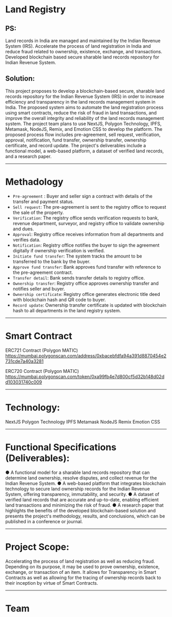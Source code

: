 # Land Registry

## PS: 
Land records in India are managed and maintained by the Indian Revenue System (IRS). Accelerate the process of land registration in India and reduce fraud related to ownership, existence, exchange, and transactions. Developed blockchain based secure sharable land records repository for Indian Revenue System.

## Solution: 
This project proposes to develop a blockchain-based secure, sharable land records repository for the Indian Revenue System (IRS) in order to increase efficiency and transparency in the land records management system in India. The proposed system aims to automate the land registration process using smart contracts, reduce the risk of fraud in land transactions, and improve the overall integrity and reliability of the land records management system. The project team plans to use NextJS, Polygon Technology, IPFS, Metamask, NodeJS, Remix, and Emotion CSS to develop the platform. The proposed process flow includes pre-agreement, sell request, verification, approval, notification, fund transfer, ownership transfer, ownership certificate, and record update. The project's deliverables include a functional model, a web-based platform, a dataset of verified land records, and a research paper.

<hr/>

# Methadology
- `Pre-agreement` : Buyer and seller sign a contract with details of the transfer and payment status.
- `Sell request`: The pre-agreement is sent to the registry office to request the sale of the property.
- `Verification`: The registry office sends verification requests to bank, revenue department, surveyor, and registry office to validate ownership and dues.
- `Approval`: Registry office receives information from all departments and verifies data.
- `Notification`: Registry office notifies the buyer to sign the agreement digitally if ownership verification is verified.
- `Initiate fund transfer`: The system tracks the amount to be transferred to the bank by the buyer.
- `Approve fund transfer`: Bank approves fund transfer with reference to the pre-agreement contract.
- `Transfer detail`: Bank sends transfer details to registry office.
- `Ownership transfer`: Registry office approves ownership transfer and notifies seller and buyer.
- `Ownership certificate`: Registry office generates electronic title deed with blockchain hash and QR code to buyer.
- `Record update`: Ownership transfer certificate is updated with blockchain hash to all departments in the land registry system.

<hr/>

# Smart Contract
ERC721 Contract (Polygon MATIC)
https://mumbai.polygonscan.com/address/0xbacebfdfa94a391d8870454e2731cde7a40a3281

ERC720 Contract (Polygon MATIC)
https://mumbai.polygonscan.com/token/0xa99fb4e7d800cf5d32b148d02dd103031740c009

<hr/>

# Technology:

NextJS
Polygon Technology
IPFS
Metamask
NodeJS
Remix
Emotion CSS

<hr/>

# Functional Specifications (Deliverables):
● A functional model for a sharable land records repository that can determine land
ownership, resolve disputes, and collect revenue for the Indian Revenue System.
● A web-based platform that integrates blockchain technology to secure land
ownership records for the Indian Revenue System, offering transparency,
immutability, and security.
● A dataset of verified land records that are accurate and up-to-date, enabling
efficient land transactions and minimizing the risk of fraud.
● A research paper that highlights the benefits of the developed blockchain-based
solution and presents the project's methodology, results, and conclusions, which
can be published in a conference or journal.

<hr/>

# Project Scope:
Accelerating the process of land registration as well as reducing fraud. Depending on its
purpose, it may be used to prove ownership, existence, exchange, or transaction of an
item. It allows for Transparency in Smart Contracts as well as allowing for the tracing of
ownership records back to their inception by virtue of Smart Contracts.

<hr/>

# Team


<!-- {
  "_id": {
    "$oid": "643aa7040c875b4e22d36dfc"
  },
  "tokenID": 1234,
  "propertyID": 1234,
  "Survey_number": 21234,
  "Area": 2345,
  "request": true,
  "Buyer_name": "xyz",
  "InspectorName": "xyz",
  "ownerAddress": "0xA2bB6955EB5Ec0d999523d72F8d50f15A35cE242",
  "Buyer_address": "0x7ED790A1Ac108b9A50e24f5c5E061df59e3673a7",
  "Document_Access": "0xA2bB6955EB5Ec0d999523d72F8d50f15A35cE242",
  "tokensend": "finish",
  "ProcessStatus": 4,
  "Document_Verify": "process",
  "Transaction": "wait",
  "Ownership_Transfer": "wait",
  "Price": 12345,
  "ImageURL": "https://cdn.pixabay.com/photo/2015/10/05/14/50/farm-972717__340.jpg",
  "DocumentURL": "https://metamask.io/files/LeastAuthority-MetaMask-Audit-Report.pdf",
  "owner": "Owner"
}

 -->


 <!-- {
  "_id": {
    "$oid": "6442e0712f9b69be5b9c10f8"
  },
  "tokenID": 789,
  "propertyID": 789,
  "Survey_number": 789,
  "Area": 789,
  "request": true,
  "Buyer_name": "xyz",
  "InspectorName": "xyz",
  "ownerAddress": "0x7ED790A1Ac108b9A50e24f5c5E061df59e3673a7",
  "Buyer_address": "0xA2bB6955EB5Ec0d999523d72F8d50f15A35cE242",
  "Document_Access": "0xA2bB6955EB5Ec0d999523d72F8d50f15A35cE242",
  "tokensend": "finish",
  "ProcessStatus": 2,
  "Document_Verify": "process",
  "Transaction": "wait",
  "Ownership_Transfer": "wait",
  "Price": 123456,
  "ImageURL": "https://cdn.pixabay.com/photo/2015/10/05/14/50/farm-972717__340.jpg",
  "DocumentURL": "https://metamask.io/files/LeastAuthority-MetaMask-Audit-Report.pdf",
  "owner": "Ayush"
} 



{
  "owner": "Ayush",
  "City": "Nagpur",
  "State": "Maharashtra",
  "Area": "50",
  "pricePerSqFeet": "1000",
  "Previous_Price": "100000",
  "propertyID": "1111",
  "Location": "3242.4344",
  "DocumentURL": "https://metamask.io/files/LeastAuthority-MetaMask-Audit-Report.pdf",
  "physicalSurveyNo": 1111,
  "status":false
},


{
  "owner": "Shete",
  "City": "Nagpur",
  "State": "Maharashtra",
  "Area": "20",
  "pricePerSqFeet": "2000",
  "Previous_Price": "200000",
  "propertyID": "2222",
  "Location": "3242.4344",
  "DocumentURL": "https://metamask.io/files/LeastAuthority-MetaMask-Audit-Report.pdf",
  "physicalSurveyNo": 2222,
  "status":false
} -->


